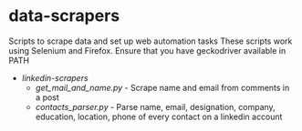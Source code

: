 # data-scrapers
Scripts to scrape data and set up web automation tasks
These scripts work using Selenium and Firefox. Ensure that you have geckodriver available in PATH

* _linkedin-scrapers_
  - _get_mail_and_name.py_ - Scrape name and email from comments in a post
  - _contacts_parser.py_ - Parse name, email, designation, company, education, location, phone of every contact on a linkedin account

